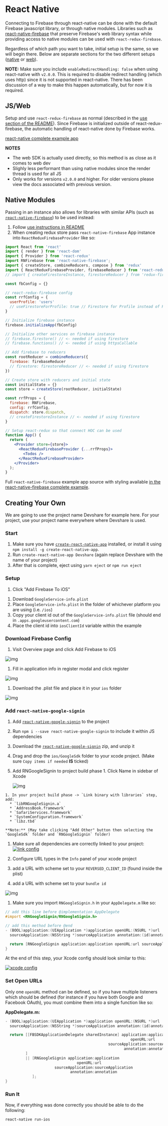 # React Native

Connecting to Firebase through react-native can be done with the default Firebase javascript library, or through native modules. Libraries such as [react-native-firebase](https://github.com/invertase/react-native-firebase) that preserve Firebase's web library syntax while providing access to native modules can be used with `react-redux-firebase`.

Regardless of which path you want to take, initial setup is the same, so we will begin there. Below are separate sections for the two different setups ([native](#native-modules) or [web](#jsweb)).

**NOTE:** Make sure you include `enableRedirectHandling: false` when using react-native with `v2.0.0`. This is required to disable redirect handling (which uses http) since it is not supported in react-native. There has been discussion of a way to make this happen automatically, but for now it is required.

## JS/Web

Setup and use `react-redux-firebase` as normal (described in the [use section of the README](https://github.com/prescottprue/react-redux-firebase#use)). Since Firebase is initialized outside of react-redux-firebase, the automatic handling of react-native done by Firebase works.

[react-native complete example app](https://github.com/prescottprue/react-redux-firebase/tree/master/examples/complete/react-native)

**NOTES**
* The web SDK is actually used directly, so this method is as close as it comes to web dev
* Slighly less performant than using native modules since the render thread is used for all JS
* Only works for versions `v2.0.0` and higher. For older versions please view the docs associated with previous version.

## Native Modules

Passing in an instance also allows for libraries with similar APIs (such as [`react-native-firebase`](https://github.com/invertase/react-native-firebase)) to be used instead:

1. Follow [use instructions in README](https://github.com/prescottprue/react-redux-firebase#use)
1. When creating redux store pass `react-native-firebase` App instance into `ReactReduxFirebaseProvider` like so:

  ```jsx
  import React from 'react'
  import { render } from 'react-dom'
  import { Provider } from 'react-redux'
  import RNFirebase from 'react-native-firebase';
  import { createStore, combineReducers, compose } from 'redux'
  import { ReactReduxFirebaseProvider, firebaseReducer } from 'react-redux-firebase'
  // import { createFirestoreInstance, firestoreReducer } from 'redux-firestore' // <- needed if using firestore

  const fbConfig = {}

  // react-redux-firebase config
  const rrfConfig = {
    userProfile: 'users'
    // useFirestoreForProfile: true // Firestore for Profile instead of Realtime DB
  }

  // Initialize firebase instance
  firebase.initializeApp(fbConfig)

  // Initialize other services on firebase instance
  // firebase.firestore() // <- needed if using firestore
  // firebase.functions() // <- needed if using httpsCallable

  // Add firebase to reducers
  const rootReducer = combineReducers({
    firebase: firebaseReducer
    // firestore: firestoreReducer // <- needed if using firestore
  })

  // Create store with reducers and initial state
  const initialState = {}
  const store = createStore(rootReducer, initialState)

  const rrfProps = {
    firebase: RNFirebase,
    config: rrfConfig,
    dispatch: store.dispatch,
    // createFirestoreInstance // <- needed if using firestore
  }

  // Setup react-redux so that connect HOC can be used
  function App() {
    return (
      <Provider store={store}>
        <ReactReduxFirebaseProvider {...rrfProps}>
          <Todos />
        </ReactReduxFirebaseProvider>
      </Provider>
    );
  }
  ```

Full `react-native-firebase` example app source with styling available [in the react-native-firebase complete example](https://github.com/prescottprue/react-redux-firebase/tree/master/examples/complete/react-native-firebase).

## Creating Your Own

We are going to use the project name Devshare for example here. For your project, use your project name everywhere where Devshare is used.

### Start

1. Make sure you have [`create-react-native-app`](https://github.com/react-community/create-react-native-app) installed, or install it using `npm install -g create-react-native-app`.
1. Run `create-react-native-app Devshare` (again replace Devshare with the name of your project)
1. After that is complete, eject using `yarn eject` or `npm run eject`

### Setup

1. Click "Add Firebase To iOS"
<!-- TODO: Confirm this and get a picture -->
1. Download `GoogleService-info.plist`
1. Place `GoogleService-info.plist` in the folder of whichever platform you are using (i.e. `/ios`)
1. Copy your client id out of the `GoogleService-info.plist` file (should end in `.apps.googleusercontent.com`)
1. Place the client id into `iosClientId` variable within the example

### Download Firebase Config
1. Visit Overview page and click Add Firebase to iOS

  ![img](/docs/static/FirebaseOverview.png)

1. Fill in application info in register modal and click register

  ![img](/docs/static/RegisterApp.png)

1. Download the .plist file and place it in your `ios` folder

  ![img](/docs/static/PlistDownload.png)

### Add `react-native-google-signin`

1. Add [`react-native-google-signin`](https://github.com/devfd/react-native-google-signin) to the project
  1. Run `npm i --save react-native-google-signin` to include it within JS dependencies
  1. Download the [`react-native-google-signin`](https://github.com/devfd/react-native-google-signin) zip, and unzip it
  1. Drag and drop the `ios/GoogleSdk` folder to your xcode project. (Make sure `Copy items if needed` **IS** ticked)
  1. Add RNGoogleSignin to project build phase
    1. Click Name in sidebar of Xcode

        ![img](/docs/static/BuildPhase.png)

    1. In your project build phase -> `Link binary with libraries` step, add:
      * `libRNGoogleSignin.a`
      * `AddressBook.framework`
      * `SafariServices.framework`
      * `SystemConfiguration.framework`
      * `libz.tbd`

    **Note:** (May take clicking "Add Other" button then selecting the `GoogleSdk` folder and `RNGoogleSignin` folder)

1. Make sure all dependencies are correctly linked to your project:
  [![link config](https://github.com/apptailor/react-native-google-signin/raw/master/img/link-config.png)](#config)

1. Configure URL types in the ```Info``` panel of your xcode project
  1. add a URL with scheme set to your ```REVERSED_CLIENT_ID``` (found inside the plist)
  1. add a URL with scheme set to your ```bundle id```

  ![img](/docs/static/UrlTypes.png)

1. Make sure you import `RNGoogleSignin.h` in your `AppDelegate.m` like so:

  ```objectivec
  // add this line before @implementation AppDelegate
  #import <RNGoogleSignin/RNGoogleSignin.h>

  // add this method before @end
  - (BOOL)application:(UIApplication *)application openURL:(NSURL *)url
    sourceApplication:(NSString *)sourceApplication annotation:(id)annotation {

    return [RNGoogleSignin application:application openURL:url sourceApplication:sourceApplication annotation:annotation];
  }

  ```

At the end of this step, your Xcode config should look similar to this:

[![xcode config](https://raw.githubusercontent.com/react-native-community/google-signin/1d20b15859fd221c0cc088d5dd47b7cfe1544ffe/img/url-config.png)](#config)

### Set Open URLs

Only one `openURL` method can be defined, so if you have multiple listeners which should be defined (for instance if you have both Google and Facebook OAuth), you must combine them into a single function like so:

**AppDelegate.m:**

```objectivec
- (BOOL)application:(UIApplication *)application openURL:(NSURL *)url
  sourceApplication:(NSString *)sourceApplication annotation:(id)annotation {

  return [[FBSDKApplicationDelegate sharedInstance] application:application
                                                        openURL:url
                                              sourceApplication:sourceApplication
                                                     annotation:annotation
         ]
         || [RNGoogleSignin application:application
                                openURL:url
                      sourceApplication:sourceApplication
                             annotation:annotation
            ];
}
```

### Run It

Now, if everything was done correctly you should be able to do the following:

```bash
react-native run-ios
```
